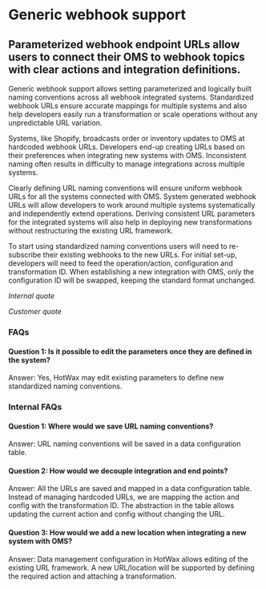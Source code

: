 # Generic webhook support 
 
## Parameterized webhook endpoint URLs allow users to connect their OMS to webhook topics with clear actions and integration definitions.

Generic webhook support allows setting parameterized and logically built naming conventions across all webhook integrated systems. Standardized webhook URLs ensure accurate mappings for multiple systems and also help developers easily run a transformation or scale operations without any unpredictable URL variation.

Systems, like Shopify, broadcasts order or inventory updates to OMS at hardcoded webhook URLs. Developers end-up creating URLs based on their preferences when integrating new systems with OMS. Inconsistent naming often results in difficulty to manage integrations across multiple systems.

Clearly defining URL naming conventions will ensure uniform webhook URLs for all the systems connected with OMS. System generated webhook URLs will allow developers to work around multiple systems systematically and independently extend operations. Deriving consistent URL parameters for the integrated systems will also help in deploying new transformations without restructuring the existing URL framework.

To start using standardized naming conventions users will need to re-subscribe their existing webhooks to the new URLs. For initial set-up, developers will need to feed the operation/action, configuration and transformation ID. When establishing a new integration with OMS, only the configuration ID will be swapped, keeping the standard format unchanged.

*Internal quote*

*Customer quote* 

### FAQs

#### Question 1: Is it possible to edit the parameters once they are defined in the system?

Answer: Yes, HotWax may edit existing parameters to define new standardized naming conventions.

### Internal FAQs

#### Question 1: Where would we save URL naming conventions?

Answer: URL naming conventions will be saved in a data configuration table.

#### Question 2: How would we decouple integration and end points?

Answer: All the URLs are saved and mapped in a data configuration table. Instead of managing hardcoded URLs, we are mapping the action and config with the transformation ID. 
The abstraction in the table allows updating the current action and config without changing the URL.

#### Question 3: How would we add a new location when integrating a new system with OMS? 

Answer: Data management configuration in HotWax allows editing of the existing URL framework. A new URL/location will be supported by defining the required action and attaching a transformation.


